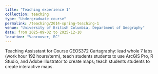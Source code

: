 ```yaml
---
title: "Teaching experience 1"
collection: teaching
type: "Undergraduate course"
permalink: /teaching/2014-spring-teaching-1
venue: "University of British Columbia, Department of Geography"
date: from 2025-09-02 to 2025-12-10
location: "Vancouver, BC"
---
```


Teaching Assisstant for Course GEOS372 Cartagraphy: lead whole 7 labs (work hour 192 hours/term), teach students students to use ArcGIS Pro, R Studio, and Adobe Illustrator to create maps; teach students students to create interactive maps.




